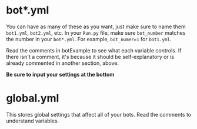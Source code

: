 # bot*.yml
You can have as many of these as you want, just make sure to name them `bot1.yml`, `bot2.yml`, etc. In your `Run.py` file, make sure `bot_number` matches the number in your `bot*.yml`. For example, `bot_numer=1` for `bot1.yml`.

Read the comments in botExample to see what each variable controls. If there isn't a comment, it's because it should be self-explanatory or is already commented in another section, above.

**Be sure to input your settings at the bottom**

# global.yml

This stores global settings that affect all of your bots.
Read the comments to understand variables.